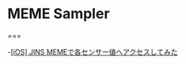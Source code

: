 # MEME Sampler
===

-[[iOS] JINS MEMEで各センサー値へアクセスしてみた](https://dev.classmethod.jp/articles/ios-jins-meme/)


